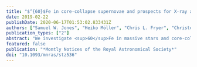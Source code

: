 ```yaml
---
title: "$^{60}$Fe in core-collapse supernovae and prospects for X-ray and gamma-ray detection in supernova remnants"
date: 2019-02-22
publishDate: 2020-06-17T01:53:02.833431Z
authors: ["Samuel W. Jones", "Heiko Möller", "Chris L. Fryer", "Christopher J. Fontes", "Reto Trappitsch", "Wesley P. Even", "Aaron Couture", "Matthew R. Mumpower", "Samar Safi-Harb"]
publication_types: ["2"]
abstract: "We investigate <sup>60</sup>Fe in massive stars and core-collapse supernovae focussing on uncertainties that influence its production in 15, 20, and 25 <i>M</i><sub>⊙</sub> stars at solar metallicity. We find that the <sup>60</sup>Fe yield is a monotonic increasing function of the uncertain <sup>59</sup>Fe(n, γ)<sup>60</sup>Fe cross-section and that a factor of 10 reduction in the reaction rate results in a factor of 8–10 reduction in the <sup>60</sup>Fe yield, while a factor of 10 increase in the rate increases the yield by a factor of 4–7. We find that none of the 189 simulations we have performed are consistent with a core-collapse supernova triggering the formation of the Solar system, and that only models using <sup>59</sup>Fe(n, γ)<sup>60</sup>Fe cross-section that is less than or equal to that from NON-SMOKER can reproduce the observed <sup>60</sup>Fe/<sup>26</sup>Al line flux ratio in the diffuse interstellar medium. We examine the prospects of detecting old core-collapse supernova remnants (SNRs) in the Milky Way from their gamma-ray emission from the decay of <sup>60</sup>Fe, finding that the next generation of gamma-ray missions could be able to discover up to ∼100 such old SNRs as well as measure the <sup>60</sup>Fe yields of a handful of known Galactic SNRs. We also predict the X-ray spectrum that is produced by atomic transitions in <sup>60</sup>Co following its ionization by internal conversion and give theoretical X-ray line fluxes as a function of remnant age as well as the Doppler and fine-structure line broadening effects. The X-ray emission presents an interesting prospect for addressing the missing SNR problem with future X-ray missions."
featured: false
publication: "*Montly Notices of the Royal Astronomical Society*"
doi: "10.1093/mnras/stz536"
---
```


